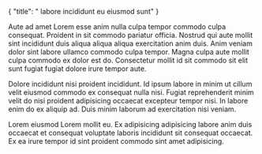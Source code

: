 {
  "title": " labore incididunt eu eiusmod sunt"
}

Aute ad amet Lorem esse anim nulla culpa tempor commodo culpa consequat. Proident in sit commodo pariatur officia. Nostrud qui aute mollit sint incididunt duis aliqua aliqua aliqua exercitation anim duis. Anim veniam dolor sint labore ullamco commodo culpa tempor. Magna culpa aute mollit culpa commodo ex dolor est do. Consectetur mollit id sit commodo sit elit sunt fugiat fugiat dolore irure tempor aute.

Dolore incididunt nisi proident incididunt. Id ipsum labore in minim ut cillum velit eiusmod commodo ex consequat nulla nisi. Fugiat reprehenderit minim velit do nisi proident adipisicing occaecat excepteur tempor nisi. In labore enim do ex aliquip ad. Duis minim laborum ad exercitation nisi veniam.

Lorem eiusmod Lorem mollit eu. Ex adipisicing adipisicing labore anim duis occaecat et consequat voluptate laboris incididunt sit consequat occaecat. Ex ea irure tempor id sint proident commodo sint amet adipisicing.